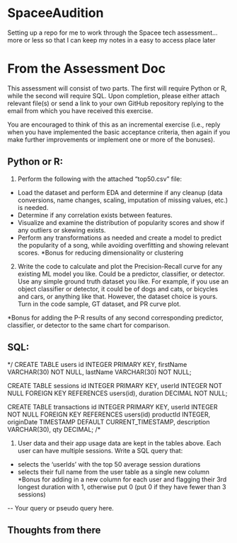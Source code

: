 # SpaceeAudition

Setting up a repo for me to work through the Spacee tech assessment... more or less so that I can keep my notes in a easy to access place later

# From the Assessment Doc
This assessment will consist of two parts. The first will require Python or R, while the second will require SQL. Upon completion, please either attach relevant file(s) or send a link to your own GitHub repository replying to the email from which you have received this exercise.

You are encouraged to think of this as an incremental exercise (i.e., reply when you have implemented the basic acceptance criteria, then again if you make further improvements or implement one or more of the bonuses).

## Python or R:
1. Perform the following with the attached “top50.csv” file:  
- Load the dataset and perform EDA and determine if any cleanup (data conversions, name changes, scaling, imputation of missing values, etc.) is needed.  
- Determine if any correlation exists between features.
- Visualize and examine the distribution of popularity scores and show if any outliers or skewing exists.
- Perform any transformations as needed and create a model to predict the popularity of a song, while avoiding overfitting and showing relevant scores.
*Bonus for reducing dimensionality or clustering

2. Write the code to calculate and plot the Precision-Recall curve for any existing ML model you like. Could be a predictor, classifier, or detector. Use any simple ground truth dataset you like. For example, if you use an object classifier or detector, it could be of dogs and cats, or bicycles and cars, or anything like that. However, the dataset choice is yours. Turn in the code sample, GT dataset, and PR curve plot. 

*Bonus for adding the P-R results of any second corresponding predictor, classifier, or detector to the same chart for comparison.


## SQL:
*/
CREATE TABLE users
id INTEGER PRIMARY KEY,
firstName VARCHAR(30) NOT NULL,
lastName VARCHAR(30) NOT NULL;

CREATE TABLE sessions
id INTEGER PRIMARY KEY,
userId INTEGER NOT NULL FOREIGN KEY REFERENCES users(id),
duration DECIMAL NOT NULL;

CREATE TABLE transactions
id INTEGER PRIMARY KEY,
userId INTEGER NOT NULL FOREIGN KEY REFERENCES users(id)
productId INTEGER,
originDate TIMESTAMP DEFAULT CURRENT_TIMESTAMP,
description VARCHAR(30),
qty DECIMAL;
/*

1. User data and their app usage data are kept in the tables above. Each user can have multiple sessions. Write a SQL query that:
- selects the ‘userIds’ with the top 50 average session durations
- selects their full name from the user table as a single new column
*Bonus for adding in a new column for each user and flagging their 3rd longest duration with 1,
otherwise put 0 (put 0 if they have fewer than 3 sessions)

-- Your query or pseudo query here.

## Thoughts from there

